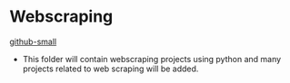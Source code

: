 # Webscraping

[github-small](https://www.thewindowsclub.com/wp-content/uploads/2019/03/Web-Scraping.jpg)

- This folder will contain webscraping projects using python and many projects related to web scraping will be added.
